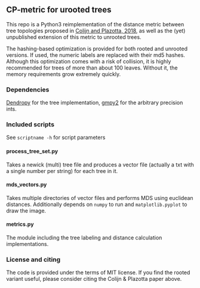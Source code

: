## CP-metric for urooted trees

This repo is a Python3 reimplementation of the distance metric between tree
topologies proposed in
[Colijn and Plazotta, 2018](https://www.ncbi.nlm.nih.gov/pmc/articles/PMC5790134/),
as well as the (yet) unpublished extension of this metric to unrooted trees.

The hashing-based optimization is provided for both rooted and unrooted
versions. If used, the numeric labels are replaced with their md5 hashes.
Although this optimization comes with a risk of collision, it is highly
recommended for trees of more than about 100 leaves. Without it, the memory
requirements grow extremely quickly.

### Dependencies

[Dendropy](https://dendropy.org) for the tree implementation,
[gmpy2](https://pypi.org/project/gmpy2/) for the arbitrary precision ints.

### Included scripts

See `scriptname -h` for script parameters

#### process_tree_set.py

Takes a newick (multi) tree file and produces a vector file (actually a txt with a
single number per string) for each tree in it.

#### mds_vectors.py

Takes multiple directories of vector files and performs MDS using euclidean
distances. Additionally depends on `numpy` to run and `matplotlib.pyplot` to
draw the image.

#### metrics.py

The module including the tree labeling and distance calculation implementations.
####

### License and citing

The code is provided under the terms of MIT license. If you find the rooted
variant useful, please consider citing the Colijn & Plazotta paper above.
